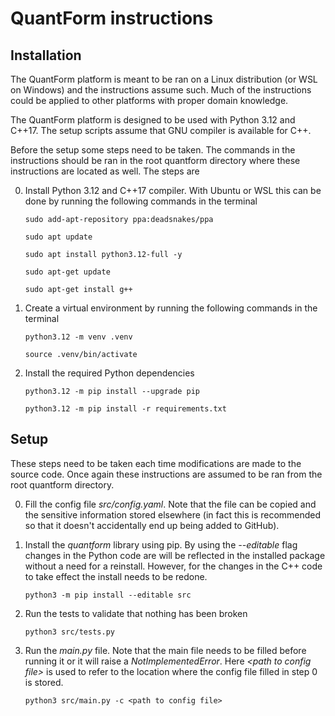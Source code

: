 # QuantForm instructions

## Installation

The QuantForm platform is meant to be ran on a Linux distribution (or WSL on Windows) and the instructions assume such. Much of the instructions could be applied to other platforms with proper domain knowledge.

The QuantForm platform is designed to be used with Python 3.12 and C++17. The setup scripts assume that GNU compiler is available for C++. 

Before the setup some steps need to be taken. The commands in the instructions should be ran in the root quantform directory where these instructions are located as well. The steps are

0. Install Python 3.12 and C++17 compiler. With Ubuntu or WSL this can be done by running the following commands in the terminal

    ```
    sudo add-apt-repository ppa:deadsnakes/ppa
    ```
    ```
    sudo apt update
    ```
    ```
    sudo apt install python3.12-full -y
    ```
    ```
    sudo apt-get update
    ```
    ```
    sudo apt-get install g++
    ```

1. Create a virtual environment by running the following commands in the terminal

    ```
    python3.12 -m venv .venv
    ```
    ```
    source .venv/bin/activate
    ```

2. Install the required Python dependencies

    ```
    python3.12 -m pip install --upgrade pip
    ```
    ```
    python3.12 -m pip install -r requirements.txt
    ```


## Setup

These steps need to be taken each time modifications are made to the source code. Once again these instructions are assumed to be ran from the root quantform directory. 

0. Fill the config file _src/config.yaml_. Note that the file can be copied and the sensitive information stored elsewhere (in fact this is recommended so that it doesn't accidentally end up being added to GitHub).

1. Install the _quantform_ library using pip. By using the _--editable_ flag changes in the Python code are will be reflected in the installed package without a need for a reinstall. However, for the changes in the C++ code to take effect the install needs to be redone. 

    ```
    python3 -m pip install --editable src
    ```

2. Run the tests to validate that nothing has been broken

    ```
    python3 src/tests.py
    ```

3. Run the _main.py_ file. Note that the main file needs to be filled before running it or it will raise a _NotImplementedError_. Here _\<path to config file\>_ is used to refer to the location where the config file filled in step 0 is stored.

    ```
    python3 src/main.py -c <path to config file>
    ```
